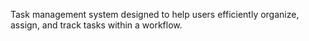 Task management system designed to help users efficiently organize, assign, and track tasks within a workflow.
